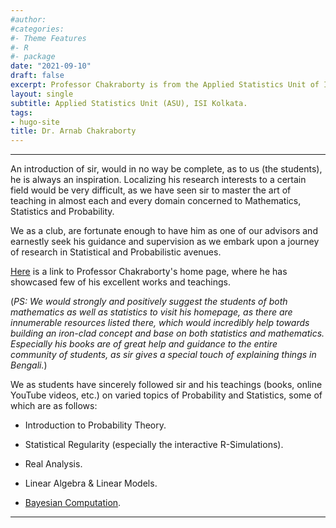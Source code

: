 ```yaml
---
#author:
#categories:
#- Theme Features
#- R
#- package
date: "2021-09-10"
draft: false
excerpt: Professor Chakraborty is from the Applied Statistics Unit of Indian Statistical Insitute (ISI), Kolkata, where he is considered as one of most eminent figures in the field of Probability, Statistics and Mathematics.  
layout: single
subtitle: Applied Statistics Unit (ASU), ISI Kolkata.
tags:
- hugo-site
title: Dr. Arnab Chakraborty
---
```


---

An introduction of sir, would in no way be complete, as to us (the students), he is always an inspiration. Localizing his research interests to a certain field would be very difficult, as we have seen sir to master the art of teaching in almost each and every domain concerned to Mathematics, Statistics and Probability.

We as a club, are fortunate enough to have him as one of our advisors and earnestly seek his guidance and supervision as we embark upon a journey of research in Statistical and Probabilistic avenues.

[Here](https://www.isical.ac.in/~arnabc/) is a link to Professor Chakraborty's home page, where he has showcased few of his excellent works and teachings.

(*PS: We would strongly and positively suggest the students of both mathematics as well as statistics to visit his homepage, as there are innumerable resources listed there, which would incredibly help towards building an iron-clad concept and base on both statistics and mathematics. Especially his books are of great help and guidance to the entire community of students, as sir gives a special touch of explaining things in Bengali.*)

We as students have sincerely followed sir and his teachings (books, online YouTube videos, etc.) on varied topics of Probability and Statistics, some of which are as follows:

* Introduction to Probability Theory.

* Statistical Regularity (especially the interactive R-Simulations).

* Real Analysis.

* Linear Algebra & Linear Models.

* [Bayesian Computation](https://www.youtube.com/watch?v=HUARz1z_NKg&t=167s).

---

